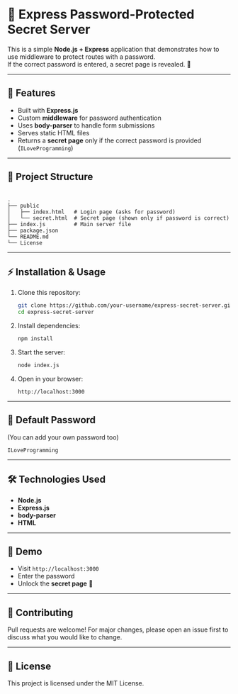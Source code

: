 # 🔐 Express Password-Protected Secret Server

This is a simple **Node.js + Express** application that demonstrates how to use middleware to protect routes with a password.  
If the correct password is entered, a secret page is revealed. 🚀

---

## 📌 Features
- Built with **Express.js**
- Custom **middleware** for password authentication
- Uses **body-parser** to handle form submissions
- Serves static HTML files
- Returns a **secret page** only if the correct password is provided (`ILoveProgramming`)

---

## 📂 Project Structure
```

.
├── public
│   ├── index.html   # Login page (asks for password)
│   └── secret.html  # Secret page (shown only if password is correct)
├── index.js         # Main server file
├── package.json
└── README.md
└── License

````

---

## ⚡ Installation & Usage

1. Clone this repository:
   ```bash
   git clone https://github.com/your-username/express-secret-server.git
   cd express-secret-server
   ```

2. Install dependencies:

   ```bash
   npm install
   ```

3. Start the server:

   ```bash
   node index.js
   ```

4. Open in your browser:

   ```
   http://localhost:3000
   ```

---

## 🔑 Default Password 
(You can add your own password too)

```
ILoveProgramming
```

---

## 🛠 Technologies Used

* **Node.js**
* **Express.js**
* **body-parser**
* **HTML**

---

## 📸 Demo

* Visit `http://localhost:3000`
* Enter the password
* Unlock the **secret page** 🎉

---

## 🤝 Contributing

Pull requests are welcome! For major changes, please open an issue first to discuss what you would like to change.

---

## 📄 License

This project is licensed under the MIT License.


